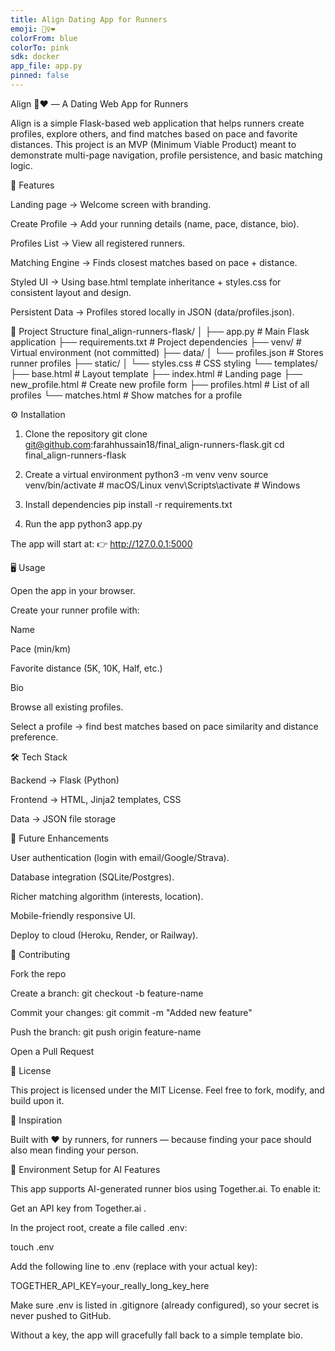 ```yaml
---
title: Align Dating App for Runners
emoji: 🏃‍♀️❤️
colorFrom: blue
colorTo: pink
sdk: docker
app_file: app.py
pinned: false
---
```



Align 🏃❤️ — A Dating Web App for Runners

Align is a simple Flask-based web application that helps runners create profiles, explore others, and find matches based on pace and favorite distances. This project is an MVP (Minimum Viable Product) meant to demonstrate multi-page navigation, profile persistence, and basic matching logic.

🚀 Features

Landing page → Welcome screen with branding.

Create Profile → Add your running details (name, pace, distance, bio).

Profiles List → View all registered runners.

Matching Engine → Finds closest matches based on pace + distance.

Styled UI → Using base.html template inheritance + styles.css for consistent layout and design.

Persistent Data → Profiles stored locally in JSON (data/profiles.json).

📂 Project Structure
final_align-runners-flask/
│
├── app.py                 # Main Flask application
├── requirements.txt       # Project dependencies
├── venv/                  # Virtual environment (not committed)
├── data/
│   └── profiles.json      # Stores runner profiles
├── static/
│   └── styles.css         # CSS styling
└── templates/
    ├── base.html          # Layout template
    ├── index.html         # Landing page
    ├── new_profile.html   # Create new profile form
    ├── profiles.html      # List of all profiles
    └── matches.html       # Show matches for a profile

⚙️ Installation
1. Clone the repository
git clone git@github.com:farahhussain18/final_align-runners-flask.git
cd final_align-runners-flask

2. Create a virtual environment
python3 -m venv venv
source venv/bin/activate   # macOS/Linux
venv\Scripts\activate      # Windows

3. Install dependencies
pip install -r requirements.txt

4. Run the app
python3 app.py


The app will start at:
👉 http://127.0.0.1:5000

🖥️ Usage

Open the app in your browser.

Create your runner profile with:

Name

Pace (min/km)

Favorite distance (5K, 10K, Half, etc.)

Bio

Browse all existing profiles.

Select a profile → find best matches based on pace similarity and distance preference.

🛠️ Tech Stack

Backend → Flask (Python)

Frontend → HTML, Jinja2 templates, CSS

Data → JSON file storage

🌱 Future Enhancements

User authentication (login with email/Google/Strava).

Database integration (SQLite/Postgres).

Richer matching algorithm (interests, location).

Mobile-friendly responsive UI.

Deploy to cloud (Heroku, Render, or Railway).

🤝 Contributing

Fork the repo

Create a branch: git checkout -b feature-name

Commit your changes: git commit -m "Added new feature"

Push the branch: git push origin feature-name

Open a Pull Request

📜 License

This project is licensed under the MIT License.
Feel free to fork, modify, and build upon it.

👟 Inspiration

Built with ❤️ by runners, for runners — because finding your pace should also mean finding your person.

🔑 Environment Setup for AI Features

This app supports AI-generated runner bios using Together.ai.
To enable it:

Get an API key from Together.ai
.

In the project root, create a file called .env:

touch .env


Add the following line to .env (replace with your actual key):

TOGETHER_API_KEY=your_really_long_key_here


Make sure .env is listed in .gitignore (already configured), so your secret is never pushed to GitHub.

Without a key, the app will gracefully fall back to a simple template bio.
